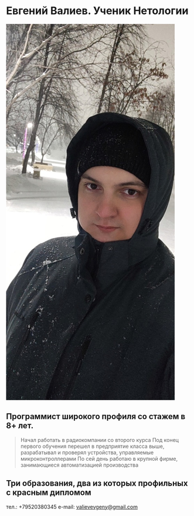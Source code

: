 # Евгений Валиев. Ученик Нетологии
![Компьютер](face.jpg)
## Программист широкого профиля со стажем в 8+ лет.
> Начал работать в радиокомпании со второго курса
> Под конец первого обучения перешел в предприятие класса выше, разрабатывал и проверял устройства, управляемые микроконтроллерами
> По сей день работаю в крупной фирме, занимающиеся автоматизацией производства

## Три образования, два из которых профильных с красным дипломом

тел.:   +79520380345
e-mail: valievevgeny@gmail.com